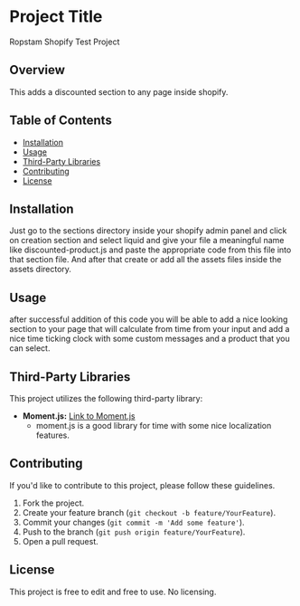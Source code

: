 # Project Title

Ropstam Shopify Test Project

## Overview

This adds a discounted section to any page inside shopify.

## Table of Contents

- [Installation](#installation)
- [Usage](#usage)
- [Third-Party Libraries](#third-party-libraries)
- [Contributing](#contributing)
- [License](#license)

## Installation

Just go to the sections directory inside your shopify admin panel and click on creation section and select liquid and give your file a meaningful name like discounted-product.js and paste the appropriate code from this file into that section file. And after that create or add all the assets files inside the assets directory.

## Usage

after successful addition of this code you will be able to add a nice looking section to your page that will calculate from time from your input and add a nice time ticking clock with some custom messages and a product that you can select.

## Third-Party Libraries

This project utilizes the following third-party library:

- **Moment.js:** [Link to Moment.js](https://momentjs.com/)
  - moment.js is a good library for time with some nice localization features.

## Contributing

If you'd like to contribute to this project, please follow these guidelines.

1. Fork the project.
2. Create your feature branch (`git checkout -b feature/YourFeature`).
3. Commit your changes (`git commit -m 'Add some feature'`).
4. Push to the branch (`git push origin feature/YourFeature`).
5. Open a pull request.

## License

This project is free to edit and free to use. No licensing.

